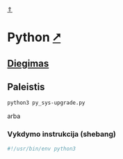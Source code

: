 [&uArr;](./readme.md)

# Python [&#x2B67;](https://www.python.org/)

## [Diegimas](../install/py_readme.md)

## Paleistis

```bash
python3 py_sys-upgrade.py
```

arba

### Vykdymo instrukcija (shebang)

```bash
#!/usr/bin/env python3
```
